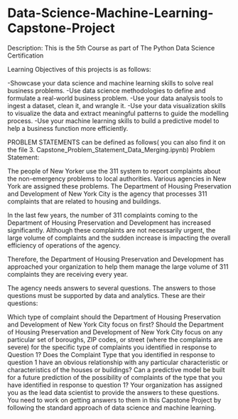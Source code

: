# Data-Science-Machine-Learning-Capstone-Project
Description: This is the 5th Course as part of The Python Data Science Certification

Learning Objectives of this projects is as follows:

-Showcase your data science and machine learning skills to solve real business problems.
-Use data science methodologies to define and formulate a real-world business problem.
-Use your data analysis tools to ingest a dataset, clean it, and wrangle it.
-Use your data visualization skills to visualize the data and extract meaningful patterns to guide the modelling process.
-Use your machine learning skills to build a predictive model to help a business function more efficiently.

PROBLEM STATEMENTS can be defined as follows( you can also find it on the file 3. Capstone_Problem_Statement_Data_Merging.ipynb)
Problem Statement:

The people of New Yorker use the 311 system to report complaints about the non-emergency problems to local authorities. Various agencies in New York are assigned these problems. The Department of Housing Preservation and Development of New York City is the agency that processes 311 complaints that are related to housing and buildings.

In the last few years, the number of 311 complaints coming to the Department of Housing Preservation and Development has increased significantly. Although these complaints are not necessarily urgent, the large volume of complaints and the sudden increase is impacting the overall efficiency of operations of the agency.

Therefore, the Department of Housing Preservation and Development has approached your organization to help them manage the large volume of 311 complaints they are receiving every year.

The agency needs answers to several questions. The answers to those questions must be supported by data and analytics. These are their  questions:

Which type of complaint should the Department of Housing Preservation and Development of New York City focus on first?
Should the Department of Housing Preservation and Development of New York City focus on any particular set of boroughs, ZIP codes, or street (where the complaints are severe) for the specific type of complaints you identified in response to Question 1?
Does the Complaint Type that you identified in response to question 1 have an obvious relationship with any particular characteristic or characteristics of the houses or buildings?
Can a predictive model be built for a future prediction of the possibility of complaints of the type that you have identified in response to question 1?
Your organization has assigned you as the lead data scientist to provide the answers to these questions. You need to work on getting answers to them in this Capstone Project by following the standard approach of data science and machine learning.
